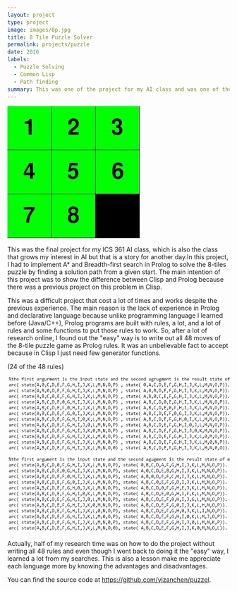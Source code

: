 ```yaml
---
layout: project
type: project
image: images/8p.jpg
title: 8 Tile Puzzle Solver
permalink: projects/puzzle
date: 2016
labels:
  - Puzzle Solving	
  - Common Lisp
  - Path finding
summary: This was one of the project for my AI class and was one of the most diffcult project in that class.
---
```


<img class="8p" src="/images/8p.jpg">

This was the final project for my ICS 361 AI class, which is also the class that grows my interest in AI but that is a story for another day.In this project, I had to implement A* and Breadth-first search in Prolog to solve the 8-tiles puzzle by finding a solution path from a given start. The main intention of this project was to show the difference between Clisp and Prolog because there was a previous project on this problem in Clisp. 

This was a difficult project that cost a lot of times and works despite the previous experience. The main reason is the lack of experience in Prolog and declarative language because unlike programming language I learned before (Java/C++), Prolog programs are built with rules, a lot, and a lot of rules and some functions to put those rules to work. So, after a lot of research online, I found out the "easy" way is to write out all 48 moves of the 8-tile puzzle game as Prolog rules. It was an unbelievable fact to accept because in Clisp I just need few generator functions.


(24 of the 48 rules)

<img class="8pc" src="/images/8pc.jpg">


Actually, half of my research time was on how to do the project without writing all 48 rules and even though I went back to doing it the "easy" way, I learned a lot from my searches. This is also a lesson make me appreciate each language more by knowing the advantages and disadvantages.

You can find the source code at https://github.com/yizanchen/puzzel.
